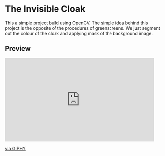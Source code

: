 # The Invisible Cloak




This a simple project build using OpenCV. The simple idea behind this project is the opposite of the procedures of greenscreens. We just segment out the colour of the cloak and applying mask of the background image.

## Preview

<iframe src="https://giphy.com/embed/U5Pn5VR1ITCniSUt4w" width="480" height="270" frameBorder="0" class="giphy-embed" allowFullScreen></iframe><p><a href="https://giphy.com/gifs/U5Pn5VR1ITCniSUt4w">via GIPHY</a></p>
